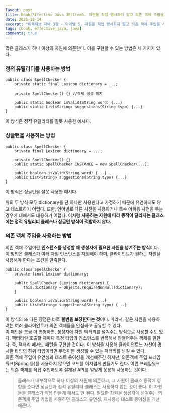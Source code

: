 ```yaml
---
layout: post
title: Book/Effective Java 3E/Item5. 자원을 직접 명시하지 말고 의존 객체 주입을 사용하라
date: 2021-12-14
excerpt: "이펙티브 자바 3판 - 아이템 5. 자원을 직접 명시하지 말고 의존 객체 주입을 사용하라"
tags: [book, effective_java, java]
comments: true
---
```


많은 클래스가 하나 이상의 자원에 의존한다.
이를 구현할 수 있는 방법은 세 가지가 있다.

### 정적 유틸리티를 사용하는 방법
```
public class SpellChecker {
    private static final Lexicon dictionary = ...;
    
    private SpellChecker() {} //객체 생성 방지
    
    public static boolean isValid(String word) {...}
    public static List<String> suggestions(String typo) {...}
}
```
이 방식은 정적 유틸리티를 잘못 사용한 예시다.

### 싱글턴을 사용하는 방법
```
public class SpellChecker {
    private final Lexicon dictinoary = ...;
    
    private SpellChecker() {}
    public static SpellChecker INSTANCE = new SpellChecker(...);
    
    public boolean isValid(String word) {...}
    public List<String> suggestions(String typo) {...}
}
```
이 방식은 싱글턴을 잘못 사용한 예시다.  

위의 두 방식 모두 dictionary를 단 하나만 사용한다고 가정하기 때문에 유연하지도 않고 테스트하기 어렵다.
또한, 언어별로 다른 사전을 사용하거나 특수 어휘용 사전을 두는 경우에 대해서도 대응하기 어렵다.
이처럼 **사용하는 자원에 따라 동작이 달라지는 클래스에는 정적 유틸리티 클래스나 싱글턴 방식이 적합하지 않다.**

### 의존 객체 주입을 사용하는 방법
의존 객체 주입이란 **인스턴스를 생성할 때 생성자에 필요한 자원을 넘겨주는 방식**이다.
이 방법은 클래스가 여러 자원 인스턴스를 지원해야 하며, 클라이언트가 원하는 자원을 사용해야 한다는 조건을 만족한다.
```
public class SpellChecker {
    private final Lexicon dictionary;
    
    public SpellChecker (Lexicon dictionary) {
        this.dictionary = Objects.requireNonNull(dictionary);
    }
    
    public boolean isValid(String word) {...}
    public List<String> suggestions(String typo) {...}
}
```
이 방식의 또 다른 장점은 바로 **불변을 보장한다는 것**이다. 
따라서, 같은 자원을 사용하려는 여러 클라이언트가 의존 객체들을 안심하고 공유할 수 있다.  
이 패턴을 조금 더 변형하면, 생성자에 자원 팩터리를 넘겨주는 방식으로 사용할 수도 있다.
팩터리란 호출할 때마다 특정 타입의 인스턴스를 반복해서 만들어주는 객체를 말한다.
즉, 팩터리 메서드 패턴을 구현한 것이다.
이 방식을 사용해 클라이언트느 자신이 명시한 타입의 하위 타입이라면 무엇이든 생성할 수 있는 팩터리를 넘길 수 있다.  
의존 객체 주입이 유연성과 테스트 용이성을 개선해주긴 하지만, 의존객체 주입 프레임워크(Spring 등)를 사용하지 않으면 코드를 어지럽게 만들기도 한다.
이런 프레임워크는 의존 객체를 직접 주입하도록 설계된 API를 알맞게 응용해 사용하는 것이다.

> 클래스가 내부적으로 하나 이상의 자원에 의존하고, 그 자원이 클래스 동작에 영향을 준다면 싱글턴과 정적 유틸리티 클래스는 사용하지 않는 것이 좋다.
> 이 자원들을 클래스가 직접 만들게 해서도 안 된다.
> 필요한 자원을 생성자에 넘겨주는 의존객체 주입 기법을 사용하면 클래스의 유연성, 재사용성 테스트 용이성을 개선해준다.
